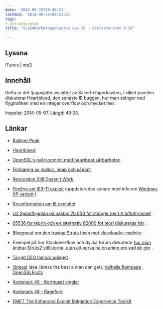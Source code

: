 ```yaml
---
date: '2014-05-15T19:40:51'
lastmod: '2018-09-26T08:31:21'
tags:
- ostrukturerat
title: "S\xE4kerhetspodcasten avs.26 - Ostrukturerat V.20"

---
```

## Lyssna

iTunes \| [mp3](http://traffic.libsyn.com/sakerhetspodcasten/SakerhetspodcastenOstrukturerad20140507-mix2-3.mp3)

## Innehåll

Detta är det tjugosjätte avsnittet av Säkerhetspodcasten, i vilket panelen diskuterar
Heartbleed, den senaste IE buggen, hur man stänger ned flygtrafiken med en integer
overflow och mycket mer.

Inspelat: 2014-05-07. Längd: 49:33.

## Länkar


* [Ballmer Peak](http://xkcd.com/323/)

* [Heartbleed](http://heartbleed.com/)

* [OpenSSL\'s nyårscommit med heartbeat sårbarheten](https://git.openssl.org/gitweb/?p=openssl.git;a=commit;h=4817504d069b4c5082161b02a22116ad75f822b1)

* [Förklaring av malloc, heap och sådant](http://en.wikipedia.org/wiki/C_dynamic_memory_allocation)

* [Revocation Still Doesn\'t Work](https://www.imperialviolet.org/2014/04/29/revocationagain.html)

* [FireEye om IE9-11 exploit](http://www.fireeye.com/blog/uncategorized/2014/04/new-zero-day-exploit-targeting-internet-explorer-versions-9-through-11-identified-in-targeted-attacks.html)  (uppdaterades senare med info om [Windows XP variant](http://www.fireeye.com/blog/technical/targeted-attack/2014/05/operation-clandestine-fox-now-attacking-windows-xp-using-recently-discovered-ie-vulnerability.html) )

* [Krisinformation om IE exploitet](http://www.krisinformation.se/web/Pages/NewsPage____75419.aspx)

* [U2 Spionflygplan på nästan 70.000 fot stänger ner LA luftutrymmet](http://www.nbcnews.com/news/investigations/spy-plane-fries-air-traffic-control-computers-shuts-down-lax-n95886) .

* [65536 for teorin och en alternativ 62000 fot teori diskuteras här](https://news.ycombinator.com/item?id=7691583) .

* [Bloggpost om den trasiga Struts fixen mot classloader exploits](http://www.pwntester.com/blog/2014/04/24/struts2-0day-in-the-wild/)

* Exempel på hur Stackoverflow och dylika forum diskuterar [hur man ändrar Struts2 vitlistorna, utan att verka ha en aníng om vad de gör](http://stackoverflow.com/questions/25570391/turning-off-ognl-warnings-in-struts2) .

* [Target CEO lämnar bolaget](http://www.forbes.com/sites/clareoconnor/2014/05/05/target-ceo-gregg-steinhafel-resigns-in-wake-of-data-breach-fallout/) .

* [libressl](http://www.libressl.org/)  (aka libress the best a man can get), [Valhalla Rampage](http://opensslrampage.org/) , [OpenSSLFacts](https://twitter.com/OpenSSLFact)

* [Kodsnack 46 - Korthuset vinglar](http://kodsnack.se/46/)

* [Kodsnack 48 - Ragefork](http://kodsnack.se/48/)

* [EMET The Enhanced Exploit Mitigation Experience Toolkit](http://support.microsoft.com/kb/2458544)





